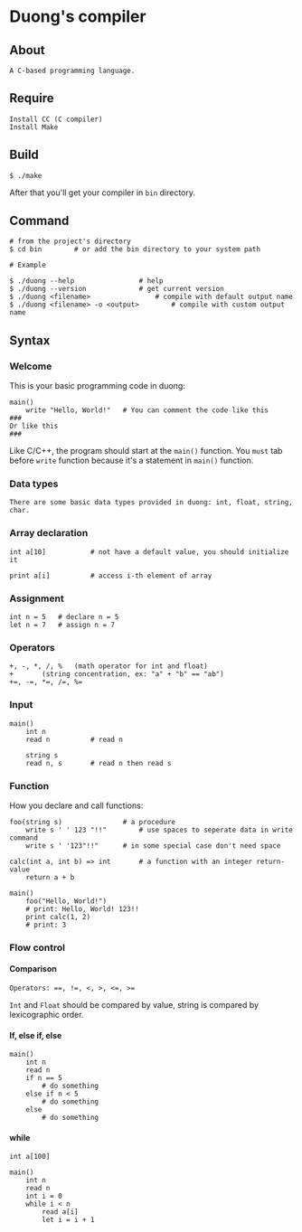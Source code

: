 # Duong's compiler
## About
	A C-based programming language.
## Require
	Install CC (C compiler)
	Install Make
## Build
	$ ./make
After that you'll get your compiler in `bin` directory.
## Command
	# from the project's directory
	$ cd bin		# or add the bin directory to your system path
	
	# Example
	
	$ ./duong --help				# help
	$ ./duong --version				# get current version
	$ ./duong <filename>				# compile with default output name
	$ ./duong <filename> -o <output> 		# compile with custom output name


## Syntax
### Welcome
This is your basic programming code in duong:
```
main()
	write "Hello, World!"	# You can comment the code like this
###
Or like this
###
```	
Like C/C++, the program should start at the `main()` function.
You `must` tab before `write` function because it's a statement in `main()` function.
### Data types
	There are some basic data types provided in duong: int, float, string, char.
### Array declaration
	int a[10]			# not have a default value, you should initialize it
	
	print a[i]			# access i-th element of array
### Assignment
	int n = 5	# declare n = 5
	let n = 7	# assign n = 7
### Operators
	+, -, *, /, % 	(math operator for int and float)
	+		(string concentration, ex: "a" + "b" == "ab")
	+=, -=, *=, /=, %=
### Input
	main()
		int n
		read n			# read n
		
		string s
		read n, s		# read n then read s
### Function
How you declare and call functions:
```
foo(string s)				# a procedure
	write s ' ' 123 "!!"		# use spaces to seperate data in write command
	write s ' '123"!!"		# in some special case don't need space

calc(int a, int b) => int		# a function with an integer return-value
	return a + b

main()
	foo("Hello, World!")
	# print: Hello, World! 123!!
	print calc(1, 2)
	# print: 3
```
### Flow control
#### Comparison
	Operators: ==, !=, <, >, <=, >=
`Int` and `Float` should be compared by value, string is compared by lexicographic order.
#### If, else if, else
	main()
		int n
		read n
		if n == 5
			# do something
		else if n < 5
			# do something
		else
			# do something
#### while
	int a[100]
	
	main()
		int n
		read n
		int i = 0
		while i < n
			read a[i]
			let i = i + 1